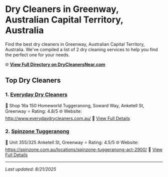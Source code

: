 # Dry Cleaners in Greenway, Australian Capital Territory, Australia

Find the best dry cleaners in Greenway, Australian Capital Territory, Australia. We've compiled a list of 2 dry cleaning services to help you find the perfect one for your needs.

🌐 **[View Full Directory on DryCleanersNear.com](https://drycleanersnear.com/city/Australia/Australian%20Capital%20Territory/Greenway)**

## Top Dry Cleaners

### 1. [Everyday Dry Cleaners](https://drycleanersnear.com/dryCleaner/68a28930e025a3a8d28d3804/everyday-dry-cleaners)
📍 Shop 16a 150 Homeworld Tuggeranong, Soward Way, Anketell St, Greenway
⭐ Rating: 4.8/5
🌐 Website: http://www.everydaydrycleaners.com.au/
🔗 [View Full Details](https://drycleanersnear.com/dryCleaner/68a28930e025a3a8d28d3804/everyday-dry-cleaners)

### 2. [Spinzone Tuggeranong](https://drycleanersnear.com/dryCleaner/68a28968e025a3a8d28d3b03/spinzone-tuggeranong)
📍 Unit 355/325 Anketell St, Greenway
⭐ Rating: 4.5/5
🌐 Website: https://spinzone.com.au/locations/spinzone-tuggeranong-act-2900/
🔗 [View Full Details](https://drycleanersnear.com/dryCleaner/68a28968e025a3a8d28d3b03/spinzone-tuggeranong)


---

*Last updated: 8/21/2025*

